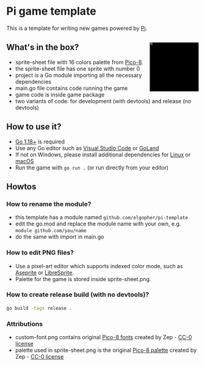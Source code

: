 # Pi game template 

This is a template for writing new games powered by [Pi](https://github.com/elgopher/pi).

## What's in the box? <img src="sprite-sheet.png" align="right" />

* sprite-sheet file with 16 colors palette from [Pico-8](https://www.lexaloffle.com/pico-8.php).
* the sprite-sheet file has one sprite with number 0
* project is a Go module importing all the necessary dependencies
* main.go file contains code running the game
* game code is inside game package
* two variants of code: for development (with devtools) and release (no devtools)

## How to use it?

* [Go 1.18+](https://go.dev/dl/) is required
* Use any Go editor such as [Visual Studio Code](https://code.visualstudio.com/) or [GoLand](https://www.jetbrains.com/go/)
* If not on Windows, please install additional dependencies for [Linux](https://github.com/elgopher/pi/blob/master/docs/install-linux.md) or [macOS](https://github.com/elgopher/pi/blob/master/docs/install-macos.md)
* Run the game with ```go run .``` (or run directly from your editor)

## Howtos

### How to rename the module?

* this template has a module named `github.com/elgopher/pi-template`
* edit the go.mod and replace the module name with your own, e.g. `module github.com/you/name`
* do the same with import in main.go

### How to edit PNG files?

* Use a pixel-art editor which supports indexed color mode, such as [Aseprite](https://www.aseprite.org/) or [LibreSprite](https://libresprite.github.io/).
* Palette for the game is stored inside sprite-sheet.png. 

### How to create release build (with no devtools)?

```sh
go build -tags release .
```

### Attributions

* custom-font.png contains original [Pico-8 fonts](https://www.lexaloffle.com/pico-8.php?page=faq) created by Zep - [CC-0 license](https://creativecommons.org/publicdomain/zero/1.0/)
* palette used in sprite-sheet.png is the original [Pico-8 palette](https://www.lexaloffle.com/pico-8.php?page=faq) created by Zep - [CC-0 license](https://creativecommons.org/publicdomain/zero/1.0/)
